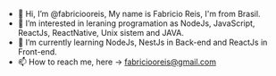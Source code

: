- 👋 Hi, I’m @fabriciooreis, My name is Fabricio Reis, I'm from Brasil.
- 👀 I’m interested in leraning programation as NodeJs, JavaScript, ReactJs, ReactNative, Unix sistem and JAVA.
- 🌱 I’m currently learning NodeJs, NestJs in Back-end and ReactJs in Front-end.
- 📫 How to reach me, here -> fabriciooreis@gmail.com

<!---
fabriciooreis/fabriciooreis is a ✨ special ✨ repository because its `README.md` (this file) appears on your GitHub profile.
You can click the Preview link to take a look at your changes.
--->
